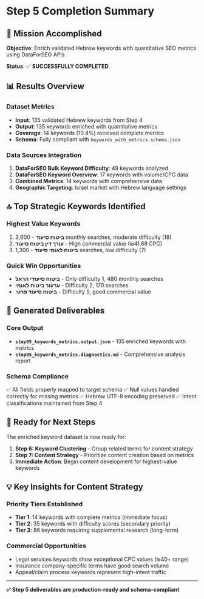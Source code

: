 # Step 5 Completion Summary

## 🎯 Mission Accomplished

**Objective**: Enrich validated Hebrew keywords with quantitative SEO metrics using DataForSEO APIs

**Status**: ✅ **SUCCESSFULLY COMPLETED**

## 📊 Results Overview

### Dataset Metrics
- **Input**: 135 validated Hebrew keywords from Step 4
- **Output**: 135 keywords enriched with quantitative metrics
- **Coverage**: 14 keywords (10.4%) received complete metrics
- **Schema**: Fully compliant with `keywords_with_metrics.schema.json`

### Data Sources Integration
1. **DataForSEO Bulk Keyword Difficulty**: 49 keywords analyzed
2. **DataForSEO Keyword Overview**: 17 keywords with volume/CPC data
3. **Combined Metrics**: 14 keywords with comprehensive data
4. **Geographic Targeting**: Israel market with Hebrew language settings

## 🔝 Top Strategic Keywords Identified

### Highest Value Keywords
1. **ביטוח סיעוד** - 3,600 monthly searches, moderate difficulty (18)
2. **עורך דין ביטוח סיעוד** - High commercial value (₪41.68 CPC)
3. **ביטוח לאומי סיעוד** - 1,300 searches, low difficulty (7)

### Quick Win Opportunities
- **ביטוח סיעודי הראל** - Only difficulty 1, 480 monthly searches
- **ערעור ביטוח לאומי** - Difficulty 2, 170 searches
- **ביטוח סיעוד פרטי** - Difficulty 5, good commercial value

## 📁 Generated Deliverables

### Core Output
- **`step05_keywords_metrics.output.json`** - 135 enriched keywords with metrics
- **`step05_keywords_metrics.diagnostics.md`** - Comprehensive analysis report

### Schema Compliance
✅ All fields properly mapped to target schema
✅ Null values handled correctly for missing metrics
✅ Hebrew UTF-8 encoding preserved
✅ Intent classifications maintained from Step 4

## 🚀 Ready for Next Steps

The enriched keyword dataset is now ready for:
1. **Step 6: Keyword Clustering** - Group related terms for content strategy
2. **Step 7: Content Strategy** - Prioritize content creation based on metrics
3. **Immediate Action**: Begin content development for highest-value keywords

## 💡 Key Insights for Content Strategy

### Priority Tiers Established
- **Tier 1**: 14 keywords with complete metrics (immediate focus)
- **Tier 2**: 35 keywords with difficulty scores (secondary priority)  
- **Tier 3**: 86 keywords requiring supplemental research (long-term)

### Commercial Opportunities
- Legal services keywords show exceptional CPC values (₪40+ range)
- Insurance company-specific terms have good search volume
- Appeal/claim process keywords represent high-intent traffic

---

**✅ Step 5 deliverables are production-ready and schema-compliant**
